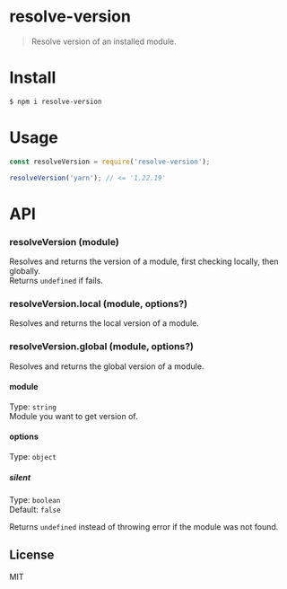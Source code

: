 # resolve-version

> Resolve version of an installed module.

# Install

```bash
$ npm i resolve-version
```

# Usage

```js
const resolveVersion = require('resolve-version');

resolveVersion('yarn'); // <= '1.22.19'
```

# API

### resolveVersion (module)

Resolves and returns the version of a module, first checking locally, then globally.<br>
Returns `undefined` if fails.

### resolveVersion.local (module, options?)

Resolves and returns the local version of a module.

### resolveVersion.global (module, options?)

Resolves and returns the global version of a module.

#### module

Type: `string`<br>
Module you want to get version of.

#### options

Type: `object`

##### silent

Type: `boolean`<br>
Default: `false`

Returns `undefined` instead of throwing error if the module was not found.

## License

MIT
